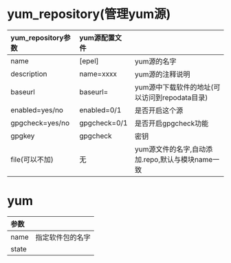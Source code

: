 # yum_repository(管理yum源)

|yum_repository参数|yum源配置文件| |
|:---|:---|:---|
|name|[epel]|yum源的名字|
|description|name=xxxx|yum源的注释说明|
|baseurl|baseurl=|yum源中下载软件的地址(可以访问到repodata目录)|
|enabled=yes/no|enabled=0/1|是否开启这个源|
|gpgcheck=yes/no|gpgcheck=0/1|是否开启gpgcheck功能|
|gpgkey|gpgcheck|密钥|
|file(可以不加)|无|yum源文件的名字,自动添加.repo,默认与模块name一致|

# yum

|参数| |
|:---|:---|
|name|指定软件包的名字|
|state|
